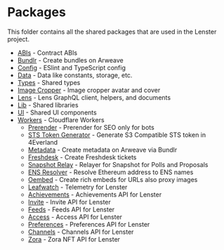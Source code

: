 # Packages

This folder contains all the shared packages that are used in the Lenster project.

- [ABIs](./abis/README.md) - Contract ABIs
- [Bundlr](./bundlr/README.md) - Create bundles on Arweave
- [Config](./config/README.md) - ESlint and TypeScript config
- [Data](./data/README.md) - Data like constants, storage, etc.
- [Types](./types/README.md) - Shared types
- [Image Cropper](./image-cropper/README.md) - Image cropper avatar and cover
- [Lens](./lens/README.md) - Lens GraphQL client, helpers, and documents
- [Lib](./lib/README.md) - Shared libraries
- [UI](./ui/README.md) - Shared UI components
- [Workers](./workers/README.md) - Cloudflare Workers
  - [Prerender](../packages/workers/prerender/README.md) - Prerender for SEO only for bots
  - [STS Token Generator](../packages/workers/sts-generator/README.md) - Generate S3 Compatible STS token in 4Everland
  - [Metadata](../packages/workers/metadata/README.md) - Create metadata on Arweave via Bundlr
  - [Freshdesk](../packages/workers/freshdesk/README.md) - Create Freshdesk tickets
  - [Snapshot Relay](../packages/workers/snapshot-relay/README.md) - Relayer for Snapshot for Polls and Proposals
  - [ENS Resolver](../packages/workers/ens/README.md) - Resolve Ethereum address to ENS names
  - [Oembed](../packages/workers/oembed/README.md) - Create rich embeds for URLs also proxy images
  - [Leafwatch](../packages/workers/leafwatch/README.md) - Telemetry for Lenster
  - [Achievements](../packages/workers/achievements/README.md) - Achievements API for Lenster
  - [Invite](../packages/workers/invite/README.md) - Invite API for Lenster
  - [Feeds](../packages/workers/feeds/README.md) - Feeds API for Lenster
  - [Access](../packages/workers/access/README.md) - Access API for Lenster
  - [Preferences](../packages/workers/preferences/README.md) - Preferences API for Lenster
  - [Channels](../packages/workers/channels/README.md) - Channels API for Lenster
  - [Zora](../packages/workers/zora/README.md) - Zora NFT API for Lenster
